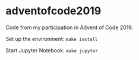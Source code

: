 # adventofcode2019
Code from my participation in Advent of Code 2019.

Set up the environment:
`make install`

Start Jupyter Notebook:
`make jupyter`


